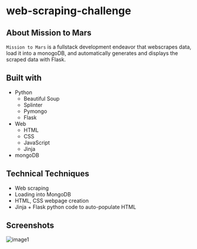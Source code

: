 # web-scraping-challenge
## About Mission to Mars

`Mission to Mars` is a fullstack development endeavor that webscrapes data, load it into a monogoDB, and automatically generates and displays the scraped data with Flask.

## Built with
- Python
    - Beautiful Soup
    - Splinter
    - Pymongo
    - Flask
- Web
    - HTML
    - CSS
    - JavaScript
    - Jinja
- mongoDB

## Technical Techniques
- Web scraping
- Loading into MongoDB
- HTML, CSS webpage creation
- Jinja + Flask python code to auto-populate HTML

## Screenshots
![image1](_____)